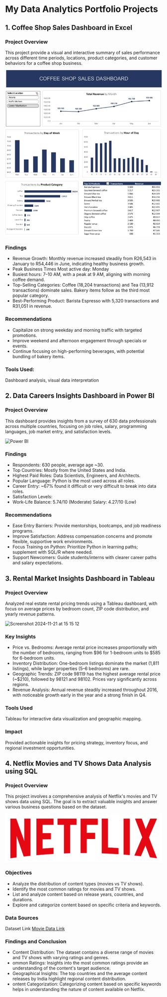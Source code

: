 # My Data Analytics Portfolio Projects

## 1. Coffee Shop Sales Dashboard in Excel

### Project Overview


This project provide a visual and interactive summary of sales performance across different time periods, locations, product categories, and customer behaviors for a coffee shop business.



![coffee shop sales](https://github.com/Qoqosha/Lusanda-Portfolio-Projects/blob/main/CoffeeShop.jpg)


### Findings

- Revenue Growth: Monthly revenue increased steadily from R26,543 in January to R54,446 in June, indicating healthy business growth.
- Peak Business Times Most active day: Monday
- Busiest hours: 7–10 AM, with a peak at 9 AM, aligning with morning coffee demand.
- Top-Selling Categories: Coffee (18,204 transactions) and Tea (13,912 transactions) dominate sales.
  Bakery items follow as the third most popular category.
- Best-Performing Product: Barista Espresso with 5,320 transactions and R31,051 in revenue.



### Recommendations

- Capitalize on strong weekday and morning traffic with targeted promotions.
- Improve weekend and afternoon engagement through specials or events.
- Continue focusing on high-performing beverages, with potential bundling of bakery items.


### Tools Used:

Dashboard analysis, visual data interpretation


## 2. Data Careers Insights Dashboard in Power BI

### Project Overview

This dashboard provides insights from a survey of 630 data professionals across multiple countries, focusing on job roles, salary, programming languages, job market entry, and satisfaction levels.

![Power BI ](https://github.com/user-attachments/assets/7d31f81e-f4d5-4fed-a4e5-593d951f7ab5)



### Findings

- Respondents: 630 people, average age ~30.
- Top Countries: Mostly from the United States and India.
- Highest Paid Roles: Data Scientists, Engineers, and Architects.
- Popular Language: Python is the most used across all roles.
- Career Entry: ~67% found it difficult or very difficult to break into data roles.
- Satisfaction Levels:
- Work-Life Balance: 5.74/10 (Moderate)
  Salary: 4.27/10 (Low)

### Recommendations

- Ease Entry Barriers: Provide mentorships, bootcamps, and job readiness programs.
- Improve Satisfaction: Address compensation concerns and promote flexible, supportive work environments.
- Focus Training on Python: Prioritize Python in learning paths; supplement with SQL/R where needed.
- Support Newcomers: Guide students/interns with clearer career paths and salary expectations.


## 3. Rental Market Insights Dashboard in Tableau

### Project Overview

Analyzed real estate rental pricing trends using a Tableau dashboard, with focus on average prices by bedroom count, ZIP code distribution, and yearly revenue patterns.

![Screenshot 2024-11-21 at 15 15 12](https://github.com/user-attachments/assets/02d1f1f9-1191-44c7-9728-c379e2f09b8a)


### Key Insights

- Price vs. Bedrooms: Average rental price increases proportionally with the number of bedrooms, ranging from $96 for 1-bedroom units to $585 for 6-bedroom units.
- Inventory Distribution: One-bedroom listings dominate the market (1,811 listings), while larger properties (5–6 bedrooms) are rare.
- Geographic Trends: ZIP code 98119 has the highest average rental price (~$210), followed by 98121 and 98102. Prices vary significantly across regions.
- Revenue Analysis: Annual revenue steadily increased throughout 2016, with noticeable growth early in the year and a strong finish in Q4.


### Tools Used

Tableau for interactive data visualization and geographic mapping.

### Impact

Provided actionable insights for pricing strategy, inventory focus, and regional investment opportunities.


## 4. Netflix Movies and TV Shows Data Analysis using SQL

### Project Overview

This project involves a comprehensive analysis of Netflix's movies and TV shows data using SQL. The goal is to extract valuable insights and answer various business questions based on the dataset. 

![Netflix logo ](https://github.com/Qoqosha/Lusanda-Portfolio-Projects/blob/main/logo.png)


### Objectives

- Analyze the distribution of content types (movies vs TV shows).
- Identify the most common ratings for movies and TV shows.
- List and analyze content based on release years, countries, and durations.
- Explore and categorize content based on specific criteria and keywords.

### Data Sources  

Dataset Link [Movie Data Link](https://www.kaggle.com/datasets/shivamb/netflix-shows?resource=download)

### Findings and Conclusion

- Content Distribution: The dataset contains a diverse range of movies and TV shows with varying ratings and genres.
- ommon Ratings: Insights into the most common ratings provide an understanding of the content's target audience.
- Geographical Insights: The top countries and the average content releases by India highlight regional content distribution.
- ontent Categorization: Categorizing content based on specific keywords helps in understanding the nature of content available on Netflix.
